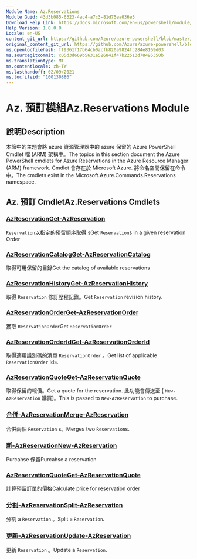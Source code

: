 ```yaml
---
Module Name: Az.Reservations
Module Guid: 43d3b085-6323-4ac4-a7c3-81d75ea036e5
Download Help Link: https://docs.microsoft.com/en-us/powershell/module/az.reservations
Help Version: 1.0.0.0
Locale: en-US
content_git_url: https://github.com/Azure/azure-powershell/blob/master/src/Reservations/Reservations/help/Az.Reservations.md
original_content_git_url: https://github.com/Azure/azure-powershell/blob/master/src/Reservations/Reservations/help/Az.Reservations.md
ms.openlocfilehash: ff9361f17b64cb0acfb820a9824fc284e8169d03
ms.sourcegitcommit: c05d3d669b5631e526841f47b22513d78495350b
ms.translationtype: MT
ms.contentlocale: zh-TW
ms.lasthandoff: 02/09/2021
ms.locfileid: "100130886"
---
```

# <span data-ttu-id="d070b-101">Az. 預訂模組</span><span class="sxs-lookup"><span data-stu-id="d070b-101">Az.Reservations Module</span></span>
## <span data-ttu-id="d070b-102">說明</span><span class="sxs-lookup"><span data-stu-id="d070b-102">Description</span></span>
<span data-ttu-id="d070b-103">本節中的主題會將 azure 資源管理器中的 azure 保留的 Azure PowerShell Cmdlet 檔 (ARM) 架構中。</span><span class="sxs-lookup"><span data-stu-id="d070b-103">The topics in this section document the Azure PowerShell cmdlets for Azure Reservations in the Azure Resource Manager (ARM) framework.</span></span> <span data-ttu-id="d070b-104">Cmdlet 會存在於 Microsoft Azure. 將命名空間保留在命令中。</span><span class="sxs-lookup"><span data-stu-id="d070b-104">The cmdlets exist in the Microsoft.Azure.Commands.Reservations namespace.</span></span>

## <span data-ttu-id="d070b-105">Az. 預訂 Cmdlet</span><span class="sxs-lookup"><span data-stu-id="d070b-105">Az.Reservations Cmdlets</span></span>
### [<span data-ttu-id="d070b-106">AzReservation</span><span class="sxs-lookup"><span data-stu-id="d070b-106">Get-AzReservation</span></span>](Get-AzReservation.md)
<span data-ttu-id="d070b-107">`Reservation`以指定的預留順序取得 s</span><span class="sxs-lookup"><span data-stu-id="d070b-107">Get `Reservation`s in a given reservation Order</span></span>

### [<span data-ttu-id="d070b-108">AzReservationCatalog</span><span class="sxs-lookup"><span data-stu-id="d070b-108">Get-AzReservationCatalog</span></span>](Get-AzReservationCatalog.md)
<span data-ttu-id="d070b-109">取得可用保留的目錄</span><span class="sxs-lookup"><span data-stu-id="d070b-109">Get the catalog of available reservations</span></span>

### [<span data-ttu-id="d070b-110">AzReservationHistory</span><span class="sxs-lookup"><span data-stu-id="d070b-110">Get-AzReservationHistory</span></span>](Get-AzReservationHistory.md)
<span data-ttu-id="d070b-111">取得 `Reservation` 修訂歷程記錄。</span><span class="sxs-lookup"><span data-stu-id="d070b-111">Get `Reservation` revision history.</span></span>

### [<span data-ttu-id="d070b-112">AzReservationOrder</span><span class="sxs-lookup"><span data-stu-id="d070b-112">Get-AzReservationOrder</span></span>](Get-AzReservationOrder.md)
<span data-ttu-id="d070b-113">獲取 `ReservationOrder`</span><span class="sxs-lookup"><span data-stu-id="d070b-113">Get `ReservationOrder`</span></span>

### [<span data-ttu-id="d070b-114">AzReservationOrderId</span><span class="sxs-lookup"><span data-stu-id="d070b-114">Get-AzReservationOrderId</span></span>](Get-AzReservationOrderId.md)
<span data-ttu-id="d070b-115">取得適用識別碼的清單 `ReservationOrder` 。</span><span class="sxs-lookup"><span data-stu-id="d070b-115">Get list of applicable `ReservationOrder` Ids.</span></span>

### [<span data-ttu-id="d070b-116">AzReservationQuote</span><span class="sxs-lookup"><span data-stu-id="d070b-116">Get-AzReservationQuote</span></span>](Get-AzReservationQuote.md)
<span data-ttu-id="d070b-117">取得保留的報價。</span><span class="sxs-lookup"><span data-stu-id="d070b-117">Get a quote for the reservation.</span></span> <span data-ttu-id="d070b-118">此功能會傳送至 [ `New-AzReservation` 購買]。</span><span class="sxs-lookup"><span data-stu-id="d070b-118">This is passed to `New-AzReservation` to purchase.</span></span>

### [<span data-ttu-id="d070b-119">合併-AzReservation</span><span class="sxs-lookup"><span data-stu-id="d070b-119">Merge-AzReservation</span></span>](Merge-AzReservation.md)
<span data-ttu-id="d070b-120">合併兩個 `Reservation` s。</span><span class="sxs-lookup"><span data-stu-id="d070b-120">Merges two `Reservation`s.</span></span>

### [<span data-ttu-id="d070b-121">新-AzReservation</span><span class="sxs-lookup"><span data-stu-id="d070b-121">New-AzReservation</span></span>](New-AzReservation.md)
<span data-ttu-id="d070b-122">Purcahse 保留</span><span class="sxs-lookup"><span data-stu-id="d070b-122">Purcahse a reservation</span></span>

### [<span data-ttu-id="d070b-123">AzReservationQuote</span><span class="sxs-lookup"><span data-stu-id="d070b-123">Get-AzReservationQuote</span></span>](Get-AzReservationQuote.md)
<span data-ttu-id="d070b-124">計算預留訂單的價格</span><span class="sxs-lookup"><span data-stu-id="d070b-124">Calculate price for reservation order</span></span>

### [<span data-ttu-id="d070b-125">分割-AzReservation</span><span class="sxs-lookup"><span data-stu-id="d070b-125">Split-AzReservation</span></span>](Split-AzReservation.md)
<span data-ttu-id="d070b-126">分割 a `Reservation` 。</span><span class="sxs-lookup"><span data-stu-id="d070b-126">Split a `Reservation`.</span></span>

### [<span data-ttu-id="d070b-127">更新-AzReservation</span><span class="sxs-lookup"><span data-stu-id="d070b-127">Update-AzReservation</span></span>](Update-AzReservation.md)
<span data-ttu-id="d070b-128">更新 `Reservation` 。</span><span class="sxs-lookup"><span data-stu-id="d070b-128">Update a `Reservation`.</span></span>

